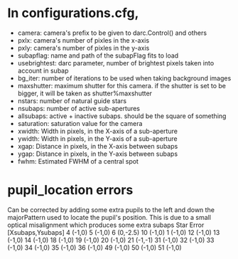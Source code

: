 In configurations.cfg,
======================
* camera:	camera's prefix to be given to darc.Control() and others
* pxlx: camera's number of pixles in the x-axis
* pxly: camera's number of pixles in the y-axis
* subapflag: name and path of the subapFlag fits to load
* usebrightest: darc parameter, number of brightest pixels taken into account in subap
* bg\_iter: number of iterations to be used when taking background images
* maxshutter: maximum shutter for this camera. if the shutter is set
        to be bigger, it will be taken as shutter%maxshutter
* nstars: number of natural guide stars
* nsubaps: number of active sub-apertures
* allsubaps: active + inactive subaps. should be the square of something
* saturation: saturation value for the camera
* xwidth: Width in pixels, in the X-axis of a sub-aperture
* ywidth: Width in pixels, in the Y-axis of a sub-aperture
* xgap: Distance in pixels, in the X-axis between subaps
* ygap: Distance in pixels, in the Y-axis between subaps
* fwhm: Estimated FWHM of a central spot

pupil_location errors
======================
Can be corrected by adding some extra pupils to the
left and down the majorPattern used to locate
the pupil's position. This is due to a small optical
misalignment which produces some extra subaps
Star	Error [Xsubaps,Ysubaps]
4	(-1,0)
5	(-1,0)
6	(0,-2.5)
10	(-1,0)
1	(-1,0)
12	(-1,0)
13	(-1,0)
14	(-1,0)
18	(-1,0)
19	(-1,0)
20	(-1,0)
21	(-1,-1)
31	(-1,0)
32	(-1,0)
33	(-1,0)
34	(-1,0)
35	(-1,0)
36	(-1,0)
49	(-1,0)
50	(-1,0)
51	(-1,0)


